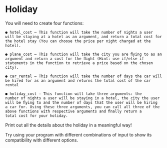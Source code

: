# Holiday

You will need to create four functions:

    ● hotel_cost — This function will take the number of nights a user
    will be staying at a hotel as an argument, and return a total cost for
    the hotel stay (You can choose the price per night charged at the
    hotel).

    ● plane_cost — This function will take the city you are ﬂying to as an
    argument and return a cost for the ﬂight (Hint: use if/else if
    statements in the function to retrieve a price based on the chosen
    city).

    ● car_rental — This function will take the number of days the car will
    be hired for as an argument and returns the total cost of the car
    rental

    ● holiday_cost — This function will take three arguments: the
    number of nights a user will be staying in a hotel, the city the user
    will be ﬂying to and the number of days that the user will be hiring
    a car for. Using these three arguments, you can call all three of the
    above functions with respective arguments and ﬁnally return a
    total cost for your holiday.

Print out all the details about the holiday in a meaningful way!

Try using your program with different combinations of input to show its
compatibility with different options.
